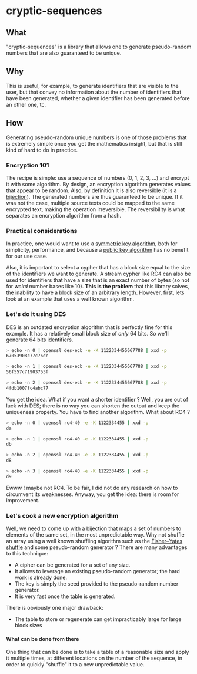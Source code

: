 # cryptic-sequences

## What

"cryptic-sequences" is a library that allows one to generate pseudo-random numbers that are also guaranteed to be
unique.

## Why

This is useful, for example, to generate identifiers that are visible to the user, but that convey no information
about the number of identifiers that have been generated, whether a given identifier has been generated before an
other one, tc.

## How

Generating pseudo-random unique numbers is one of those problems that is extremely simple once you get the
mathematics insight, but that is still kind of hard to do in practice.

### Encryption 101

The recipe is simple: use a sequence of numbers (0, 1, 2, 3, ...) and encrypt it with some
algorithm. By design, an encryption algorithm generates values that appear to be random. Also, by definition
it is also reversible (it is a [bijection](https://en.wikipedia.org/wiki/Bijection)). The
generated numbers are thus guaranteed to be unique. If it was not the case, multiple source texts could be mapped to
the same encrypted text, making the operation irreversible. The reversibility is what separates an encryption
algorithm from a hash.

### Practical considerations

In practice, one would want to use a
[symmetric key algorithm](https://en.wikipedia.org/wiki/Symmetric-key_algorithm),
both for simplicity, performance, and because a
[public key algorithm](https://en.wikipedia.org/wiki/Public-key_cryptography) has no benefit for our use case.

Also, it is important to select a cypher that has a block size equal to the size of the identifiers we want to
generate. A stream cypher like RC4 can also be used for identifiers that have a size that is an exact number of
bytes (so not for *weird* number bases like 10).
**This is the problem** that this library solves, the inability to have a block size of an arbitrary length. However,
first, lets look at an example that uses a well known algorithm.

### Let's do it using DES

DES is an outdated encryption algorithm that is perfectly fine for this example. It has a relatively small block
size of *only* 64 bits. So we'll generate 64 bits identifiers.

```bash
> echo -n 0 | openssl des-ecb -e -K 1122334455667788 | xxd -p
67053908c77c76dc

> echo -n 1 | openssl des-ecb -e -K 1122334455667788 | xxd -p
56f557c71903753f

> echo -n 2 | openssl des-ecb -e -K 1122334455667788 | xxd -p
4fdb1007fc4abc77
```
You get the idea. What if you want a shorter identifier ? Well, you are out of luck with DES; there is no way
you can shorten the output and keep the uniqueness property. You have to find another algorithm. What about
RC4 ?

```bash
> echo -n 0 | openssl rc4-40 -e -K 1122334455 | xxd -p
da

> echo -n 1 | openssl rc4-40 -e -K 1122334455 | xxd -p
db

> echo -n 2 | openssl rc4-40 -e -K 1122334455 | xxd -p
d8

> echo -n 3 | openssl rc4-40 -e -K 1122334455 | xxd -p
d9
```
Ewww ! maybe not RC4. To be fair, I did not do any research on how to circumvent its weaknesses. Anyway, you get the
idea: there is room for improvement.

### Let's cook a new encryption algorithm

Well, we need to come up with a bijection that maps a set of numbers to elements of the same set, in the most
unpredictable way. Why not shuffle an array using a well known shuffling algorithm such as the
[Fisher–Yates shuffle](https://en.wikipedia.org/wiki/Fisher%E2%80%93Yates_shuffle) and some pseudo-random generator ?
There are many advantages to this technique:
- A cipher can be generated for a set of any size.
- It allows to leverage an existing pseudo-random generator; the hard work is already done.
- The key is simply the seed provided to the pseudo-random number generator.
- It is very fast once the table is generated.

There is obviously one major drawback:
- The table to store or regenerate can get impracticably large for large block sizes

#### What can be done from there

One thing that can be done is to take a table of a reasonable size and apply it multiple times, at different locations
on the number of the sequence, in order to quickly "shuffle" it to a new unpredictable value.
